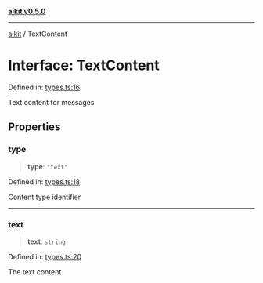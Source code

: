[**aikit v0.5.0**](../README.md)

---

[aikit](../README.md) / TextContent

# Interface: TextContent

Defined in: [types.ts:16](https://github.com/chinmaymk/aikit/blob/main/src/types.ts#L16)

Text content for messages

## Properties

### type

> **type**: `"text"`

Defined in: [types.ts:18](https://github.com/chinmaymk/aikit/blob/main/src/types.ts#L18)

Content type identifier

---

### text

> **text**: `string`

Defined in: [types.ts:20](https://github.com/chinmaymk/aikit/blob/main/src/types.ts#L20)

The text content
